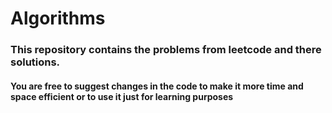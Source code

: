 # Algorithms

### This repository contains the problems from leetcode and there solutions.
#### You are free to suggest changes in the code to make it more time and space efficient or to use it just for learning purposes
